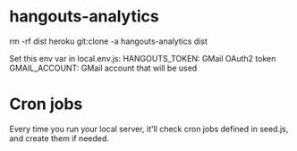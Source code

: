 # hangouts-analytics

rm -rf dist
heroku git:clone -a hangouts-analytics dist


Set this env var in local.env.js:
HANGOUTS_TOKEN: GMail OAuth2 token
GMAIL_ACCOUNT: GMail account that will be used



# Cron jobs

Every time you run your local server, it'll check cron jobs defined in seed.js,
and create them if needed.
